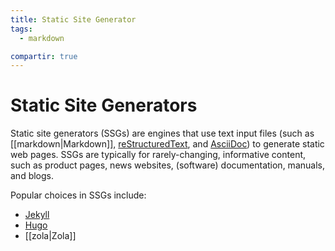 ```yaml
---
title: Static Site Generator
tags:
  - markdown

compartir: true
---
```


# Static Site Generators

Static site generators (SSGs) are engines that use text input files (such as [[markdown|Markdown]], [reStructuredText](https://docutils.sourceforge.io/rst.html), and [AsciiDoc](https://asciidoc.org/)) to generate static web pages. SSGs are typically for rarely-changing, informative content, such as product pages, news websites, (software) documentation, manuals, and blogs.

Popular choices in SSGs include:

- [Jekyll](https://jekyllrb.com/)
- [Hugo](https://gohugo.io/)
- [[zola|Zola]]
